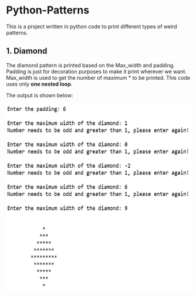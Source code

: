 # Python-Patterns
This is a project written in python code to print different types of weird patterns.

## 1. Diamond
The diamond pattern is printed based on the Max_width and padding. 
Padding is just for decoration purposes to make it print wherever we want. 
Max_width is used to get the number of maximum * to be printed.
This code uses only **one nested loop**.

The output is shown below:

<img src="Images/diamond_output.PNG" width="512" height="512"/>
